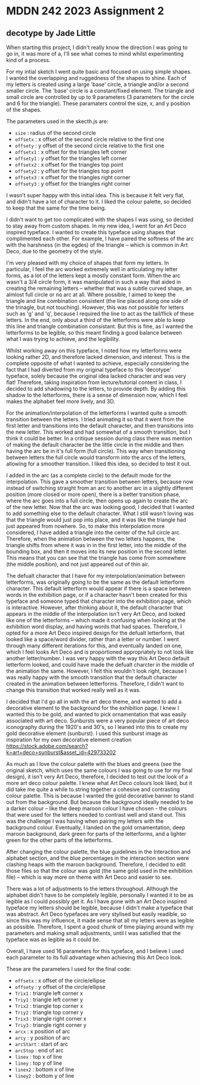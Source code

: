 # MDDN 242 2023 Assignment 2
## decotype by Jade Little

 When starting this project, I didn't really know the direction I was going to go in, it was more of a, I'll see what comes to mind whilst experimenting kind of a process.

For my intial sketch I went quite basic and focused on using simple shapes. I wanted the overlapping and ruggedness of the shapes to shine. Each of my letters is created using a large 'base' circle, a triangle and/or a second smaller circle. The 'base' circle is a constant/fixed element. The triangle and small circle are controlled by up to 9 parameters (3 parameters for the circle and 6 for the triangle). These paramaters control the size, x, and y position of the shapes.

The parameters used in the skecth.js are:
* `size` : radius of the second circle
 * `offsetx` : x offset of the second circle relative to the first one
  * `offsety` : y offset of the second circle relative to the first one
  * `offsetx1` : x offset for the triangles left corner
  * `offsety1` : y offset for the triangles left corner
   * `offsetx2` : x offset for the triangles top point
  * `offsety2` : y offset for the triangles top point
   * `offsetx3` : x offset for the triangles right corner
  * `offsety3` : y offset for the triangles right corner

  I wasn't super happy with this initial idea. This is because it felt very flat, and didn't have a lot of character to it. I liked the colour palette, so decided to keep that the same for the time being. 

  I didn't want to get too complicated with the shapes I was using, so decided to stay away from custom shapes. In my new idea, I went for an Art Deco inspired typeface. I wanted to create this typeface using shapes that complimented each other. For example, I have paired the softness of the arc with the harshness (in the egdes) of the triangle – which is common in Art Deco, due to the geometry of the style. 

  I'm very pleased with my choice of shapes that form my letters. In particular, I feel the arc worked extremely well in articulating my letter forms, as a lot of the letters kept a mostly constant form. When the arc wasn't a 3/4 circle form, it was manipulated in such a way that aided in creating the remaining letters – whether that was a subtle curved shape, an almlost full circle or no arc at all. Where possible, I aimed to keep the triangle and line combination consistent (the line placed along one side of the trinagle, but not touching). However, this was not possible for letters such as 'g' and 'q', because I required the line to act as the tail/flick of these letters. In the end, only about a third of the letterforms were able to keep this line and triangle combination consistant. But this is fine, as I wanted the letterforms to be legible, so this meant finding a good balance between what I was trying to achieve, and the legibility. 

  Whilst working away on this typeface, I noted how my letterforms were looking rather 2D, and therefore lacked dimension, and interest. This is the complete opposite of what I wanted to achieve, especially considering the fact that I had diverted from my original typeface to this 'decotype' typeface, solely because the original idea lacked character and was very flat! Therefore, taking inspiration from lecture/tutorial content in class, I decided to add shadowing to the letters, to provide depth. By adding this shadow to the letterforms, there is a sense of dimension now, which I feel makes the alphabet feel more lively, and 3D. 

  For the animation/interpolation of the letterforms I wanted quite a smooth transition between the letters. I tried animating it so that it went from the first letter and transitions into the default character, and then transitions into the new letter. This worked and had somewhat of a smooth transition, but I think it could be better. In a critique session during class there was mention of making the default character be the little circle in the middle and then having the arc be in it's full form (full circle). This way when transitioning between letters the full circle would transform into the arcs of the letters, allowing for a smoother transition. I liked this idea, so decided to test it out. 

  I added in the arc (as a complete circle) to the default mode for the interpolation. This gave a smoother transition between letters, because now instead of switching straight from an arc to another arc in a slightly different position (more closed or more open), there is a better transition phase, where the arc goes into a full circle, then opens up again to create the arc of the new letter. Now that the arc was looking good, I decided that I wanted to add something else to the default character. What I still wasn't loving was that the triangle would just pop into place, and it was like the triangle had just appeared from nowhere. So, to make this interpolation more considered, I have added a triangle into the center of the full circle arc. Therefore, when the animation between the two letters happens, the triangle shifts from where it was in in the first letter, into the middle of the bounding box, and then it moves into its new position in the second letter. This means that you can see that the triangle has come from somewhere (the middle position), and not just appeared out of thin air. 

  The defualt character that I have for my interpolation/animation between letterforms, was originally going to be the same as the default letterform character. This default letterform would appear if there is a space between words in the exhibition page, or if a character hasn't been created for this typeface and someone typed that character into the exhibition page, which is interactive. However, after thinking about it, the default character that appears in the middle of the interpolation isn't very Art Deco, and looked like one of the letterforms – which made it confusing when looking at the exhibition word display, and having words that had spaces. Therefore, I opted for a more Art Deco inspired design for the defualt letterform, that looked like a space/word divider, rather than a letter or number. I went through many different iterations for this, and eventually landed on one, which I feel looks Art Deco and is proportioned appropriately to not look like another letter/number. I was very happy with the way this Art Deco default letterform looked, and could have made the defualt charcter in the middle of the animation the same. However, I felt this wouldn't look right, because I was really happy with the smooth transition that the default character created in the animation between letterforms. Therefore, I didn't want to change this transition that worked really well as it was. 

  I decided that I'd go all in with the art deco theme, and wanted to add a decorative element to the background for the exhibition page. I knew I wanted this to be gold, and wanted to pick ornamentation that was easily associated with art deco. Sunbursts were a very popular piece of art deco iconography during the 1920's and 30's, so I leaned into this to create my gold decorative element (sunburst). I used this sunburst image as inspiration for my own decorative element creation  https://stock.adobe.com/search?k=art+deco+sunburst&asset_id=429733202 

  As much as I love the colour palette with the blues and greens (see the original sketch, which uses the same colours I was going to use for my final design), it isn't very Art Deco, therefore, I decided to test out the look of a more art deco colour palette. I knew what Art Deco colours look liked, but it did take me quite a while to string together a cohesive and contrasting colour palette. This is because I wanted the gold decorative banner to stand out from the background. But because the background ideally needed to be a darker colour – like the deep maroon colour I have chosen - the colours that were used for the letters needed to contrast well and stand out. This was the challenge I was having when pairing my letters with the background colour. Eventually, I landed on the gold ornamentation, deep maroon background, dark green for parts of the letterforms, and a lighter green for the other parts of the letterforms. 

  After changing the colour palette, the blue guidelines in the Interaction and alphabet section, and the blue percentages in the interaction section were clashing heaps with the maroon background. Therefore, I decided to edit those files so that the colour was gold (the same gold used in the exhibition file) – which is way more on theme with Art Deco and easier to see. 

  There was a lot of adjustments to the letters throughout. Although the alphabet didn't have to be completely legible, personally I wanted it to be as legible as I could possibly get it. As I have gone with an Art Deco inspired typeface my letters should be legible, because I didn't make a typeface that was abstract. Art Deco typefaces are very stylised but easily readible, so since this was my influence, it made sense that all my letters were as legible as possible. Therefore, I spent a good chunk of time playing around with my parameters and making small adjustments, until I was satisfied that the typeface was as legible as it could be. 

  Overall, I have used 16 parameters for this typeface, and I believe I used each parameter to its full advantage when achieving this Art Deco look. 
  
  These are the parameters I used for the final code:
  * `offsetx` : x offset of the circle/ellipse
  * `offsety` : y offset of the circle/ellipse
  * `Trix1` : triangle left corner x
  * `Triy1` : triangle left corner y
  * `Trix2` : triangle top corner x
  * `Triy2` : triangle top corner y
  * `Trix3` : triangle right corner x
  * `Triy3` : triangle right corner y
  * `arcx`  : x position of arc
  * `arcy` : y position of arc
  * `arcStart` : start of arc
  * `arcStop` : end of arc
  * `linex` : top x of line
  * `liney` : top y of line
  * `linex2` : bottom x of line
  * `liney2` : bottom y of line

